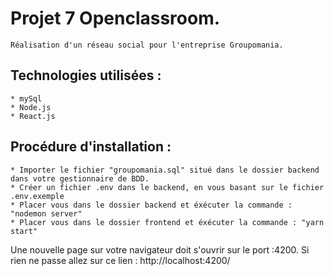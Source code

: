 # Projet 7 Openclassroom.  
    Réalisation d'un réseau social pour l'entreprise Groupomania.  

## Technologies utilisées :
    * mySql
    * Node.js
    * React.js

## Procédure d'installation :  
    * Importer le fichier "groupomania.sql" situé dans le dossier backend dans votre gestionnaire de BDD.  
    * Créer un fichier .env dans le backend, en vous basant sur le fichier .env.exemple  
    * Placer vous dans le dossier backend et éxécuter la commande : "nodemon server"  
    * Placer vous dans le dossier frontend et éxécuter la commande : "yarn start"

Une nouvelle page sur votre navigateur doit s'ouvrir sur le port :4200.
Si rien ne passe allez sur ce lien : http://localhost:4200/
